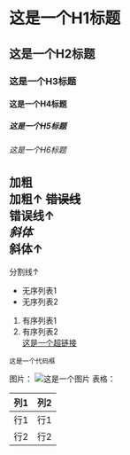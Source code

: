 # 这是一个H1标题   
## 这是一个H2标题
### 这是一个H3标题
#### 这是一个H4标题
##### 这是一个H5标题
###### 这是一个H6标题
**加粗**   
加粗↑
~~错误线~~   
错误线↑   
 _斜体_    
 斜体↑   
 ------------   
分割线↑   
- 无序列表1
- 无序列表2   
1. 有序列表1
2. 有序列表2    
[这是一个超链接](https://www.luogu.com.cn/blog/kuqilin/post-test)   
```
这是一个代码框
```   
图片：
![这是一个图片](https://cdn.luogu.com.cn/upload/image_hosting/8xuafeg2.png)
表格：   

| 列1 | 列2 |
| :----------: | :----------: |
| 行1 | 行1 |
| 行2 | 行2 |
